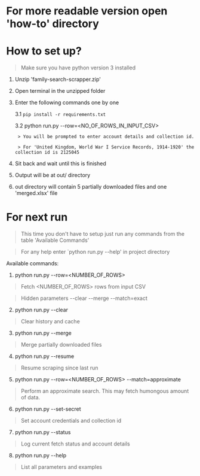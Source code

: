 # For more readable version open 'how-to' directory

# How to set up?
> Make sure you have python version 3 installed 
1. Unzip 'family-search-scrapper.zip' 
2. Open terminal in the unzipped folder
3. Enter the following commands one by one

    3.1 `pip install -r requirements.txt`

    3.2 python run.py --row=<NO_OF_ROWS_IN_INPUT_CSV>

        > You will be prompted to enter account details and collection id. 

        > For 'United Kingdom, World War I Service Records, 1914-1920' the collection id is 2125045
        
4. Sit back and wait until this is finished
5. Output will be at out/ directory
6. out directory will contain 5 partially downloaded files and one 'merged.xlsx' file
# For next run
> This time you don't have to setup just run any commands from the table 'Available Commands'

> For any help enter `python run.py --help' in project directory

Available commands:

1. python run.py --row=<NUMBER_OF_ROWS>
> Fetch <NUMBER_OF_ROWS> rows from input CSV

> Hidden parameters  --clear --merge  --match=exact

2. python run.py --clear
> Clear history and cache

3. python run.py --merge 
> Merge partially downloaded files 

4. python run.py --resume
> Resume scraping since last run

5. python run.py --row=<NUMBER_OF_ROWS> --match=approximate
> Perform an approximate search. This may fetch humongous amount of data. 

6. python run.py --set-secret
> Set account credentials and collection id   

7. python run.py --status
> Log current fetch status and account details  

8. python run.py --help
> List all parameters and examples    

